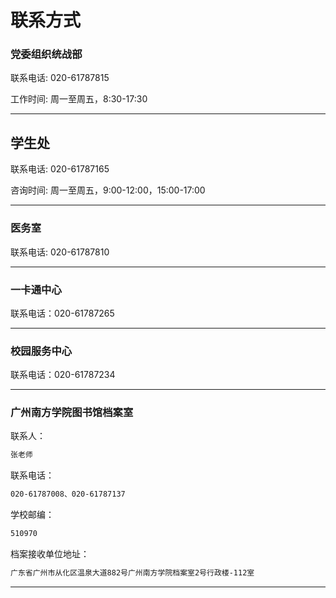 
# 联系方式

### 党委组织统战部

联系电话: 020-61787815

工作时间: 周一至周五，8:30-17:30


---


## 学生处

联系电话: 020-61787165

咨询时间: 周一至周五，9:00-12:00，15:00-17:00


---


### 医务室

联系电话: 020-61787810


---

### 一卡通中心

联系电话：020-61787265


---

### 校园服务中心

联系电话：020-61787234


---

### 广州南方学院图书馆档案室

联系人：

```bash
张老师
```

联系电话：

```bash
020-61787008、020-61787137
```

学校邮编：

```bash
510970
```

档案接收单位地址：

```bash
广东省广州市从化区温泉大道882号广州南方学院档案室2号行政楼-112室
```

---